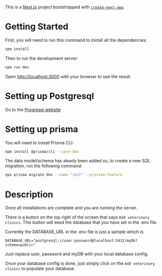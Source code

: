 This is a [Next.js](https://nextjs.org/) project bootstrapped with [`create-next-app`](https://github.com/vercel/next.js/tree/canary/packages/create-next-app).

# Getting Started

First, you will need to run this command to install all the dependencies:

```bash
npm install
```

Then to run the development server:

```bash
npm run dev
```

Open [http://localhost:3000](http://localhost:3000) with your browser to see the result.

# Setting up Postgresql

Go to the [Progresql website](https://www.postgresql.org/download/)

# Setting up prisma

You will need to install Prisma CLI:

```bash
npm install @prisma/cli --save-dev
```

The data model/schema has aleady been added so, to create a new SQL migration, run the following command:

```bash
npx prisma migrate dev --name "init" --preview-feature
```

# Description

Once all installations are complete and you are running the server.

There is a button on the top right of the screen that says `Add veterinary clinics`. This button will seed the database that you have set in the .env file.

Currently the DATABASE_URL in the .env file is just a sample which is:

```
DATABASE_URL="postgresql://user:password@localhost:5432/myDb?schema=public"
```

Just replace user, password and myDB with your local database config.

Once your database config is done, just simply click on the `Add veterinary clinics` to populate your database.